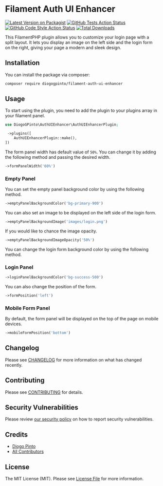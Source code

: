 # Filament Auth UI Enhancer

[![Latest Version on Packagist](https://img.shields.io/packagist/v/diogogpinto/filament-auth-ui-enhancer.svg?style=flat-square)](https://packagist.org/packages/diogogpinto/filament-auth-ui-enhancer)
[![GitHub Tests Action Status](https://img.shields.io/github/actions/workflow/status/diogogpinto/filament-auth-ui-enhancer/run-tests.yml?branch=main&label=tests&style=flat-square)](https://github.com/diogogpinto/filament-auth-ui-enhancer/actions?query=workflow%3Arun-tests+branch%3Amain)
[![GitHub Code Style Action Status](https://img.shields.io/github/actions/workflow/status/diogogpinto/filament-auth-ui-enhancer/fix-php-code-styling.yml?branch=main&label=code%20style&style=flat-square)](https://github.com/diogogpinto/filament-auth-ui-enhancer/actions?query=workflow%3A"Fix+PHP+code+styling"+branch%3Amain)
[![Total Downloads](https://img.shields.io/packagist/dt/diogogpinto/filament-auth-ui-enhancer.svg?style=flat-square)](https://packagist.org/packages/diogogpinto/filament-auth-ui-enhancer)

This FilamentPHP plugin allows you to customize your login page with a split layout. It lets you display an image on the left side and the login form on the right, giving your page a modern and sleek design.

## Installation

You can install the package via composer:

```bash
composer require diogogpinto/filament-auth-ui-enhancer
```

## Usage

To start using the plugin, you need to add the plugin to your plugins array in your filament panel.

```php
use DiogoGPinto\AuthUIEnhancer\AuthUIEnhancerPlugin;

 ->plugins([
    AuthUIEnhancerPlugin::make(),
])
```

The form panel width has default value of `50%`. You can change it by adding the following method and passing the desired width.

```php
->formPanelWidth('60%')
```

### Empty Panel

You can set the empty panel background color by using the following method.

```php
->emptyPanelBackgroundColor('bg-primary-900')
```

You can also set an image to be displayed on the left side of the login form.

```php
->emptyPanelBackgroundImage('images/login.png')
```

If you would like to chance the image opacity.

```php
->emptyPanelBackgroundImageOpacity('50%')
```

You can change the login form background color by using the following method.

### Login Panel

```php
->loginPanelBackgroundColor('bg-success-500')
```

You can also change the position of the form.

```php
->formPosition('left')
````

### Mobile Form Panel

By default, the form panel will be displayed on the top of the page on mobile devices.

```php
->mobileFormPosition('bottom')
```

## Changelog

Please see [CHANGELOG](CHANGELOG.md) for more information on what has changed recently.

## Contributing

Please see [CONTRIBUTING](.github/CONTRIBUTING.md) for details.

## Security Vulnerabilities

Please review [our security policy](../../security/policy) on how to report security vulnerabilities.

## Credits

- [Diogo Pinto](https://github.com/diogogpinto)
- [All Contributors](../../contributors)

## License

The MIT License (MIT). Please see [License File](LICENSE.md) for more information.
